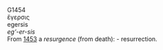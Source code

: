 G1454  
ἔγερσις  
egersis  
*eg‘-er-sis*  
From [1453](g1453) a *resurgence* (from death): - resurrection.  
